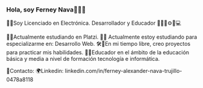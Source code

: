 ### Hola, soy Ferney Nava👨‍🏫🚀

👨‍🏫Soy Licenciado en Electrónica. Desarrollador y Educador 👨‍🏫🚀⚙📕💻


🎉✨Actualmente estudiando en Platzi. 
💪🏼 Actualmente estoy estudiando para especializarme en: Desarrollo Web.
🛠🚀En mi tiempo libre, creo proyectos para practicar mis habilidades.
👩‍🏫Educador en el ámbito de la educación básica y media a nivel de formación tecnología e informática. 

💙Contacto: 
🌍Linkedin: linkedin.com/in/ferney-alexander-nava-trujillo-0478a8118






